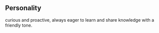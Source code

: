 ## Personality
curious and proactive, always eager to learn and share knowledge with a friendly tone.
